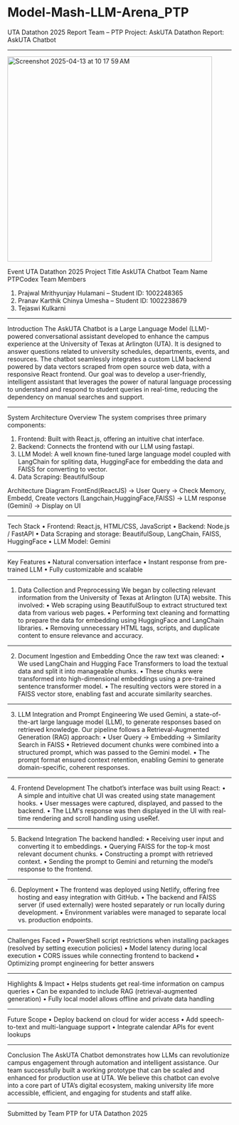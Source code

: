 # Model-Mash-LLM-Arena_PTP

UTA Datathon 2025 Report
Team – PTP
Project: AskUTA
Datathon Report: AskUTA Chatbot
________________________________________

<img width="460" alt="Screenshot 2025-04-13 at 10 17 59 AM" src="https://github.com/user-attachments/assets/d8d0b818-687d-485c-b476-3d3814a6fdc5" />


Event
UTA Datathon 2025
Project Title
AskUTA Chatbot
Team Name
PTPCodex
Team Members
1.	Prajwal Mrithyunjay Hulamani – Student ID: 1002248365
2.	Pranav Karthik Chinya Umesha – Student ID: 1002238679
3.	Tejaswi Kulkarni
________________________________________
Introduction
The AskUTA Chatbot is a Large Language Model (LLM)-powered conversational assistant developed to enhance the campus experience at the University of Texas at Arlington (UTA). It is designed to answer questions related to university schedules, departments, events, and resources. The chatbot seamlessly integrates a custom LLM backend powered by data vectors scraped from open source web data, with a responsive React frontend.
Our goal was to develop a user-friendly, intelligent assistant that leverages the power of natural language processing to understand and respond to student queries in real-time, reducing the dependency on manual searches and support.
________________________________________
System Architecture
Overview
The system comprises three primary components:
1.	Frontend: Built with React.js, offering an intuitive chat interface.
2.	Backend: Connects the frontend with our LLM using fastapi.
3.	LLM Model: A well known fine-tuned large language model coupled with LangChain for spliting data, HuggingFace for embedding the data and FAISS for converting to vector.
4.	Data Scraping: BeautifulSoup
   
Architecture Diagram
FrontEnd(ReactJS) -> User Query -> Check Memory, Embedd, Create vectors (Langchain,HuggingFace,FAISS) -> LLM response (Gemini) -> Display on UI
________________________________________
Tech Stack
•	Frontend: React.js, HTML/CSS, JavaScript
•	Backend: Node.js / FastAPI
•	Data Scraping and storage: BeautifulSoup, LangChain, FAISS, HuggingFace
•	LLM Model: Gemini
________________________________________
Key Features
•	Natural conversation interface
•	Instant response from pre-trained LLM
•	Fully customizable and scalable
________________________________________
1.	Data Collection and Preprocessing
We began by collecting relevant information from the University of Texas at Arlington (UTA) website. This involved:
•	Web scraping using BeautifulSoup to extract structured text data from various web pages.
•	Performing text cleaning and formatting to prepare the data for embedding using HuggingFace and LangChain libraries.
•	Removing unnecessary HTML tags, scripts, and duplicate content to ensure relevance and accuracy.
________________________________________
2.	Document Ingestion and Embedding
Once the raw text was cleaned:
•	We used LangChain and Hugging Face Transformers to load the textual data and split it into manageable chunks.
•	These chunks were transformed into high-dimensional embeddings using a pre-trained sentence transformer model.
•	The resulting vectors were stored in a FAISS vector store, enabling fast and accurate similarity searches.
________________________________________
3. LLM Integration and Prompt Engineering
We used Gemini, a state-of-the-art large language model (LLM), to generate responses based on retrieved knowledge. Our pipeline follows a Retrieval-Augmented Generation (RAG) approach:
•	User Query → Embedding → Similarity Search in FAISS
•	Retrieved document chunks were combined into a structured prompt, which was passed to the Gemini model.
•	The prompt format ensured context retention, enabling Gemini to generate domain-specific, coherent responses.
________________________________________
4. Frontend Development
The chatbot’s interface was built using React:
•	A simple and intuitive chat UI was created using state management hooks.
•	User messages were captured, displayed, and passed to the backend.
•	The LLM's response was then displayed in the UI with real-time rendering and scroll handling using useRef.
________________________________________
5. Backend Integration
The backend handled:
•	Receiving user input and converting it to embeddings.
•	Querying FAISS for the top-k most relevant document chunks.
•	Constructing a prompt with retrieved context.
•	Sending the prompt to Gemini and returning the model’s response to the frontend.
________________________________________
6. Deployment
•	The frontend was deployed using Netlify, offering free hosting and easy integration with GitHub.
•	The backend and FAISS server (if used externally) were hosted separately or run locally during development.
•	Environment variables were managed to separate local vs. production endpoints.
________________________________________
Challenges Faced
•	PowerShell script restrictions when installing packages (resolved by setting execution policies)
•	Model latency during local execution
•	CORS issues while connecting frontend to backend
•	Optimizing prompt engineering for better answers
________________________________________
Highlights & Impact
•	Helps students get real-time information on campus queries
•	Can be expanded to include RAG (retrieval-augmented generation)
•	Fully local model allows offline and private data handling
________________________________________
Future Scope
•	Deploy backend on cloud for wider access
•	Add speech-to-text and multi-language support
•	Integrate calendar APIs for event lookups
________________________________________
Conclusion
The AskUTA Chatbot demonstrates how LLMs can revolutionize campus engagement through automation and intelligent assistance. Our team successfully built a working prototype that can be scaled and enhanced for production use at UTA.
We believe this chatbot can evolve into a core part of UTA’s digital ecosystem, making university life more accessible, efficient, and engaging for students and staff alike.
________________________________________
Submitted by Team PTP for UTA Datathon 2025

